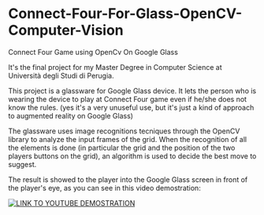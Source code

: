 # Connect-Four-For-Glass-OpenCV-Computer-Vision
Connect Four Game using OpenCv On Google Glass

It's the final project for my Master Degree in Computer Science at Università degli Studi di Perugia.

This project is a glassware for Google Glass device.
It lets the person who is wearing the device to play at Connect Four game even if he/she does not know the rules.
(yes it's a very unuseful use, but it's just a kind of approach to augmented reality on Google Glass)

The glassware uses image recognitions tecniques through the OpenCV library to analyze the input frames of the grid.
When the recognition of all the elements is done (in particular the grid and the position of the two players buttons on the grid), an algorithm is used to decide the best move to suggest.

The result is showed to the player into the Google Glass screen in front of the player's eye, as you can see in this video demostration:

[![LINK TO YOUTUBE DEMOSTRATION](http://img.youtube.com/vi/j7-0sOLbGvc/0.jpg)](https://youtu.be/j7-0sOLbGvc?list=PL348C906D4053BE8A)


